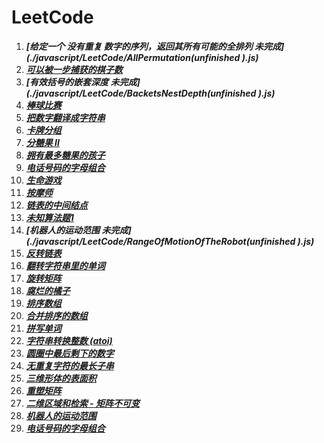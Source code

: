 # LeetCode

1. ***[给定一个 没有重复 数字的序列，返回其所有可能的全排列  未完成](./javascript/LeetCode/AllPermutation(unfinished ).js)***
2. ***[可以被一步捕获的棋子数](./javascript/LeetCode/AvailableCatchOfVehicles.js)***
3. ***[有效括号的嵌套深度  未完成](./javascript/LeetCode/BacketsNestDepth(unfinished ).js)***
4. ***[棒球比赛](./javascript/LeetCode/BaseBallGame.js)***
5. ***[把数字翻译成字符串](./javascript/LeetCode/BaShuZiFanYiChengZiFuChuanLcof.js)***
6. ***[卡牌分组](./javascript/LeetCode/CardsAreGrouped.js)***
7. ***[分糖果 II](./javascript/LeetCode/DistributeCandiesToPeople.js)***
8. ***[拥有最多糖果的孩子](./javascript/LeetCode/KidsWithTheGreatestNumberOfCandies.js)***
9. ***[电话号码的字母组合](./javascript/LeetCode/LetterCombinationsOfTelephoneNumbers.js)***
10. ***[生命游戏](./javascript/LeetCode/LiveGame.js)***
11. ***[按摩师](./javascript/LeetCode/Massager.js)***
12. ***[链表的中间结点](./javascript/LeetCode/MiddleOfTheLinkedList.js)***
13. ***[未知算法题1](./javascript/LeetCode/oddOrEvenArr.js)***
14. ***[机器人的运动范围  未完成](./javascript/LeetCode/RangeOfMotionOfTheRobot(unfinished ).js)***
15. ***[反转链表](./javascript/LeetCode/ReverseLinkedList.js)***
16. ***[翻转字符串里的单词](./javascript/LeetCode/ReverseWordInAString.js)***
17. ***[旋转矩阵](./javascript/LeetCode/RotationMatrix.js)***
18. ***[腐烂的橘子](./javascript/LeetCode/RottingOranges.js)***
19. ***[排序数组](./javascript/LeetCode/SortAnArray.js)***
20. ***[合并排序的数组](./javascript/LeetCode/SortedMergeLcci.js)***
21. ***[拼写单词](./javascript/LeetCode/SpellWord.js)***
22. ***[字符串转换整数 (atoi)](./javascript/LeetCode/String-convertedIntegers(ATOI).js)***
23. ***[圆圈中最后剩下的数字](./javascript/LeetCode/TheLastNumberLeftInTheCircle.js)***
24. ***[无重复字符的最长子串](./javascript/LeetCode/TheOldestStringWithoutRepeatingCharacters.js)***
25. ***[三维形体的表面积](./javascript/LeetCode/ThreeDimensionalSuperficialArea.js)***
26. ***[重塑矩阵](./javascript/LeetCode/ReshapeTheMatrix.js)***
27. ***[二维区域和检索 - 矩阵不可变](./javascript/LeetCode/RangeSumQuery2dImmutable.js)***
28. ***[机器人的运动范围](./javascript/LeetCode/RangeOfMotionOfTheRobot.js)***
29. ***[电话号码的字母组合](./javascript/LeetCode/TelephoneNumberCombination.js)***




